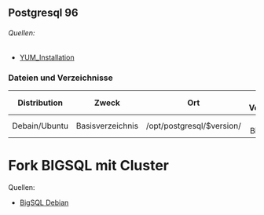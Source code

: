 ## Postgresql 96
###### Quellen: 
* [YUM_Installation](https://wiki.postgresql.org/wiki/YUM_Installation)

### Dateien und Verzeichnisse


|Distribution|Zweck|Ort| Psql Version|
| :---: | :---: | :---: | :---: |
|Debain/Ubuntu|Basisverzeichnis|/opt/postgresql/$version/|9 BigSQL|

# Fork BIGSQL mit Cluster

Quellen:
* [BigSQL Debian](https://www.bigsql.org/docs/deb.jsp)